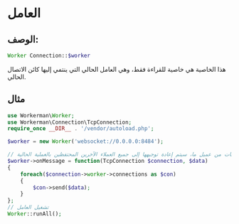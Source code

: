 # العامل
## الوصف:
```php
Worker Connection::$worker
```

هذا الخاصية هي خاصية للقراءة فقط، وهي العامل الحالي التي ينتمي إليها كائن الاتصال الحالي.


## مثال

```php
use Workerman\Worker;
use Workerman\Connection\TcpConnection;
require_once __DIR__ . '/vendor/autoload.php';

$worker = new Worker('websocket://0.0.0.0:8484');

// عندما يصل بيانات من عميل ما، سيتم إعادة توجيهها إلى جميع العملاء الآخرين المحتفظين بالعملية الحالية
$worker->onMessage = function(TcpConnection $connection, $data)
{
    foreach($connection->worker->connections as $con)
    {
        $con->send($data);
    }
};
// تشغيل العامل
Worker::runAll();
```
